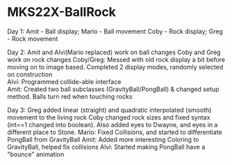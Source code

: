 # MKS22X-BallRock
Day 1:
Amit - Ball display; Mario - Ball movement
Coby - Rock display; Greg - Rock movement

Day 2:
Amit and Alvi(Mario replaced) work on ball changes
Coby and Greg work on rock changes
Coby/Greg: Messed with old rock display a bit before moving on to image based. Completed 2 display modes, randomly selected on construction  
Alvi: Programmed collide-able interface  
Amit: Created two  ball subclasses (GravityBall/PongBall) & changed setup method. Balls turn red when touching rocks  

Day 3:
Greg added linear (straight) and quadratic interpolated (smooth) movement to the living rock
Coby changed rock sizes and fixed syntax (int==1 changed into boolean). Also added eyes to Dwayne, and eyes in a different place to Stone.
Mario: Fixed Collisions, and started to differentiate PongBall from GravityBall
Amit: Added more interesting Coloring to GravityBall, helped fix collisions
Alvi: Started making PongBall have a "bounce" animation
